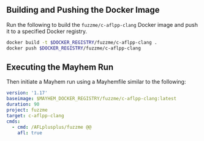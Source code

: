 ## Building and Pushing the Docker Image

Run the following to build the `fuzzme/c-aflpp-clang` Docker image and push it to a specified Docker registry.

```sh
docker build -t $DOCKER_REGISTRY/fuzzme/c-aflpp-clang .
docker push $DOCKER_REGISTRY/fuzzme/c-aflpp-clang
```

## Executing the Mayhem Run

Then initiate a Mayhem run using a Mayhemfile similar to the following:

```yaml
version: '1.17'
baseimage: $MAYHEM_DOCKER_REGISTRY/fuzzme/c-aflpp-clang:latest
duration: 90
project: fuzzme
target: c-aflpp-clang
cmds:
  - cmd: /AFLplusplus/fuzzme @@
    afl: true
```
